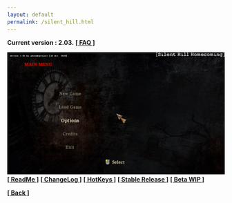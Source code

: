 ```yaml
---
layout: default
permalink: /silent_hill.html
---
```


**Current version : 2.03.**
**[[ FAQ ]](./silent_hill#faq)**

![Screenshot](https://raw.githubusercontent.com/unknownproject/unknownproject.github.io/master/assets/images/SHH.png)
**[[ ReadMe ]](https://raw.githubusercontent.com/unknownproject/Silent_Hill_Homecoming/master/Patches/ReadMe.txt)**
**[[ ChangeLog ]](https://raw.githubusercontent.com/unknownproject/Silent_Hill_Homecoming/master/Patches/ChangeLog.txt)**
**[[ HotKeys ]](https://raw.githubusercontent.com/unknownproject/Silent_Hill_Homecoming/master/Patches/HotKeys.txt)**
**[[ Stable Release ]](https://github.com/unknownproject/Silent_Hill_Homecoming/blob/master/Patches/Patch_2.0/Patch2.0_upd3_AiO_pt1.exe)**
**[[ Beta WIP ]](https://github.com/unknownproject/Silent_Hill_Homecoming/blob/master/Patches/Patch_2.0/BETA/Patch2.0_upd3_AiO_pt2_beta.exe)**

**[[ Back ]](./)**